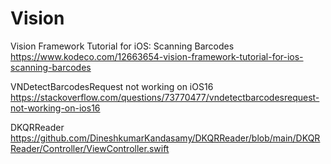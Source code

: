 #  Vision

Vision Framework Tutorial for iOS: Scanning Barcodes
https://www.kodeco.com/12663654-vision-framework-tutorial-for-ios-scanning-barcodes

VNDetectBarcodesRequest not working on iOS16
https://stackoverflow.com/questions/73770477/vndetectbarcodesrequest-not-working-on-ios16

DKQRReader
https://github.com/DineshkumarKandasamy/DKQRReader/blob/main/DKQRReader/Controller/ViewController.swift

